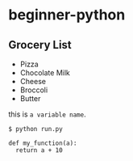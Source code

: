 # beginner-python

## Grocery List

* Pizza
* Chocolate Milk
* Cheese
* Broccoli
* Butter

this is `a variable name`.
```
$ python run.py
```
```
def my_function(a):
  return a + 10
```
